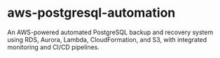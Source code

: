 # aws-postgresql-automation
An AWS-powered automated PostgreSQL backup and recovery system using RDS, Aurora, Lambda, CloudFormation, and S3, with integrated monitoring and CI/CD pipelines.

